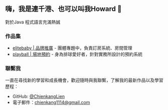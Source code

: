 ## 嗨，我是連千港、也可以叫我Howard 👋
對於Java 程式語言充滿熱誠

### 作品集
* [elitebaby | 品牌推廣](https://github.com/ChienkangLien/elitebaby) - 團體專題中，負責訂房系統、房間管理
* [playball | 場地預約](https://github.com/ChienkangLien/playball) - 身為排球愛好者，針對實務所設計的預約系統

### 聯繫我
一直在尋找新的學習和成長機會，歡迎隨時與我聯繫，了解我的最新作品以及學習歷程：
* GitHub: [@ChienkangLien](https://github.com/ChienkangLien)
* 電子郵件：chienkang1114@gmail.com


<!--
**ChienkangLien/ChienkangLien** is a ✨ _special_ ✨ repository because its `README.md` (this file) appears on your GitHub profile.

Here are some ideas to get you started:

- 🔭 I’m currently working on ...
- 🌱 I’m currently learning ...
- 👯 I’m looking to collaborate on ...
- 🤔 I’m looking for help with ...
- 💬 Ask me about ...
- 📫 How to reach me: ...
- 😄 Pronouns: ...
- ⚡ Fun fact: ...
-->
